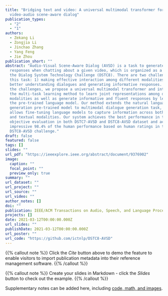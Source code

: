 ```yaml
---
title: "Bridging text and video: A universal multimodal transformer for
  video-audio scene-aware dialog"
publication_types:
  - "2"
  - "1"
authors:
  - Zekang Li
  - Zongjia Li
  - Jinchao Zhang
  - Yang Feng
  - Jie Zhou
publication_short: ""
abstract: "Audio-Visual Scene-Aware Dialog (AVSD) is a task to generate
  responses when chatting about a given video, which is organized as a track of
  the Dialog System Technology Challenge (DSTC8). There are two challenges in
  this task: 1) making effective interaction among different modalities; 2)
  better understanding dialogues and generating informative responses. To tackle
  the challenges, we propose a universal multimodal transformer and introduce
  the multi-task learning method to learn joint representations among different
  modalities as well as generate informative and fluent responses by leveraging
  the pre-trained language model. Our method extends the natural language
  generation pre-trained model to multimodal dialogue generation task, which
  allows fine-tuning language models to capture information across both visual
  and textual modalities. Our system achieves the best performance in the
  objective evaluation in both DSTC7-AVSD and DSTC8-AVSD dataset and achieves an
  impressive 98.4% of the human performance based on human ratings in the
  DSTC8-AVSD challenge."
draft: false
featured: false
tags: []
slides: ""
url_pdf: "https://ieeexplore.ieee.org/abstract/document/9376902"
image:
  caption: ""
  focal_point: ""
  preview_only: true
summary: ""
url_dataset: ""
url_project: ""
url_source: ""
url_video: ""
author_notes: []
doi: ""
publication: IEEE/ACM Transactions on Audio, Speech, and Language Processing
projects: []
date: 2021-03-12T00:00:00.000Z
url_slides: ""
publishDate: 2021-03-12T00:00:00.000Z
url_poster: ""
url_code: "https://github.com/ictnlp/DSTC8-AVSD"
---
```


{{% callout note %}}
Click the *Cite* button above to demo the feature to enable visitors to import publication metadata into their reference management software.
{{% /callout %}}

{{% callout note %}}
Create your slides in Markdown - click the *Slides* button to check out the example.
{{% /callout %}}

Supplementary notes can be added here, including [code, math, and images](https://wowchemy.com/docs/writing-markdown-latex/).
